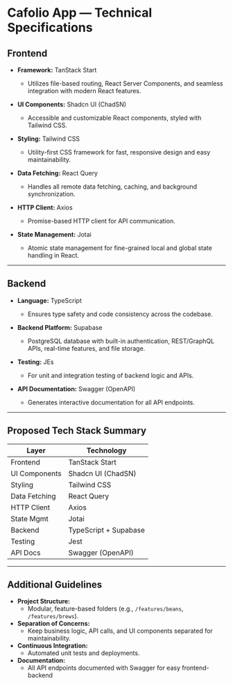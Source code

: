 # Cafolio App — Technical Specifications

## Frontend

- **Framework:** TanStack Start

  - Utilizes file-based routing, React Server Components, and seamless integration with modern React features.

- **UI Components:** Shadcn UI (ChadSN)

  - Accessible and customizable React components, styled with Tailwind CSS.

- **Styling:** Tailwind CSS

  - Utility-first CSS framework for fast, responsive design and easy maintainability.

- **Data Fetching:** React Query

  - Handles all remote data fetching, caching, and background synchronization.

- **HTTP Client:** Axios

  - Promise-based HTTP client for API communication.

- **State Management:** Jotai
  - Atomic state management for fine-grained local and global state handling in React.

---

## Backend

- **Language:** TypeScript

  - Ensures type safety and code consistency across the codebase.

- **Backend Platform:** Supabase

  - PostgreSQL database with built-in authentication, REST/GraphQL APIs, real-time features, and file storage.

- **Testing:** JEs

  - For unit and integration testing of backend logic and APIs.

- **API Documentation:** Swagger (OpenAPI)
  - Generates interactive documentation for all API endpoints.

---

## Proposed Tech Stack Summary

| Layer         | Technology            |
| ------------- | --------------------- |
| Frontend      | TanStack Start        |
| UI Components | Shadcn UI (ChadSN)    |
| Styling       | Tailwind CSS          |
| Data Fetching | React Query           |
| HTTP Client   | Axios                 |
| State Mgmt    | Jotai                 |
| Backend       | TypeScript + Supabase |
| Testing       | Jest                  |
| API Docs      | Swagger (OpenAPI)     |

---

## Additional Guidelines

- **Project Structure:**
  - Modular, feature-based folders (e.g., `/features/beans`, `/features/brews`).
- **Separation of Concerns:**
  - Keep business logic, API calls, and UI components separated for maintainability.
- **Continuous Integration:**
  - Automated unit tests and deployments.
- **Documentation:**
  - All API endpoints documented with Swagger for easy frontend-backend
